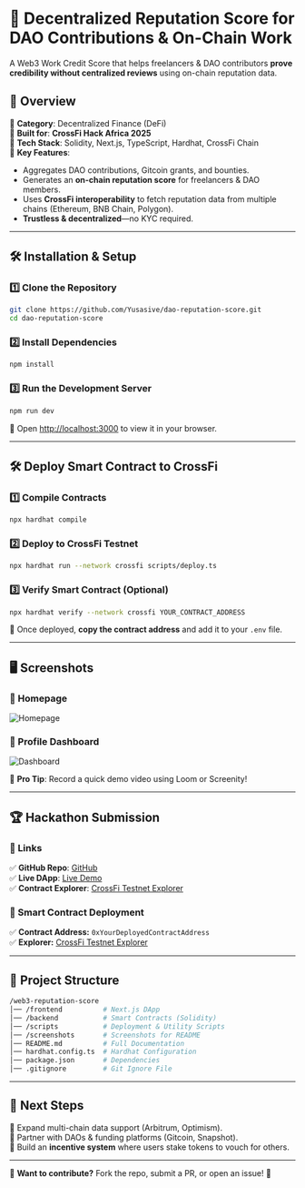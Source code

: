 # 🌟 Decentralized Reputation Score for DAO Contributions & On-Chain Work

A Web3 Work Credit Score that helps freelancers & DAO contributors **prove credibility without centralized reviews** using on-chain reputation data.

## 🚀 Overview
🔹 **Category**: Decentralized Finance (DeFi)  
🔹 **Built for**: **CrossFi Hack Africa 2025**  
🔹 **Tech Stack**: Solidity, Next.js, TypeScript, Hardhat, CrossFi Chain  
🔹 **Key Features**:  
- Aggregates DAO contributions, Gitcoin grants, and bounties.  
- Generates an **on-chain reputation score** for freelancers & DAO members.  
- Uses **CrossFi interoperability** to fetch reputation data from multiple chains (Ethereum, BNB Chain, Polygon).  
- **Trustless & decentralized**—no KYC required.  

---

## 🛠 Installation & Setup

### 1️⃣ Clone the Repository
```sh
git clone https://github.com/Yusasive/dao-reputation-score.git
cd dao-reputation-score
```

### 2️⃣ Install Dependencies
```sh
npm install
```

### 3️⃣ Run the Development Server
```sh
npm run dev
```
🔹 Open [http://localhost:3000](http://localhost:3000) to view it in your browser.

---

## 🛠 Deploy Smart Contract to CrossFi

### 1️⃣ Compile Contracts
```sh
npx hardhat compile
```

### 2️⃣ Deploy to CrossFi Testnet
```sh
npx hardhat run --network crossfi scripts/deploy.ts
```

### 3️⃣ Verify Smart Contract (Optional)
```sh
npx hardhat verify --network crossfi YOUR_CONTRACT_ADDRESS
```

🔹 Once deployed, **copy the contract address** and add it to your `.env` file.

---

## 🖥 Screenshots

### 🔹 Homepage
![Homepage](./screenshots/homepage.png)

### 🔹 Profile Dashboard
![Dashboard](./screenshots/dashboard.png)

📌 **Pro Tip**: Record a quick demo video using Loom or Screenity!

---

## 🏆 Hackathon Submission

### 🔗 Links
✅ **GitHub Repo**: [GitHub](https://github.com/Yusasive/dao-reputation-score)  
✅ **Live DApp**: [Live Demo](https://dao-reputation-score.netlify.app)  
✅ **Contract Explorer**: [CrossFi Testnet Explorer](https://explorer.crossfi.io/)  

### 📜 Smart Contract Deployment
✅ **Contract Address:** `0xYourDeployedContractAddress`  
✅ **Explorer:** [CrossFi Testnet Explorer](https://explorer.crossfi.io/)  

---

## 📂 Project Structure

```bash
/web3-reputation-score
│── /frontend          # Next.js DApp
│── /backend           # Smart Contracts (Solidity)
│── /scripts           # Deployment & Utility Scripts
│── /screenshots       # Screenshots for README
│── README.md          # Full Documentation
│── hardhat.config.ts  # Hardhat Configuration
│── package.json       # Dependencies
│── .gitignore         # Git Ignore File
```

---

## 🚀 Next Steps
🔹 Expand multi-chain data support (Arbitrum, Optimism).  
🔹 Partner with DAOs & funding platforms (Gitcoin, Snapshot).  
🔹 Build an **incentive system** where users stake tokens to vouch for others.  

---

🎯 **Want to contribute?** Fork the repo, submit a PR, or open an issue! 🚀  

